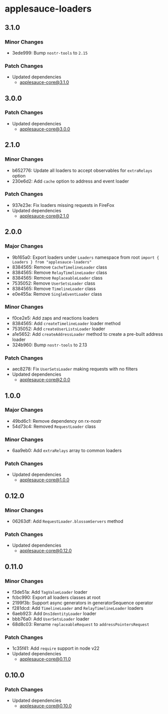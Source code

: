 # applesauce-loaders

## 3.1.0

### Minor Changes

- 3ede999: Bump `nostr-tools` to `2.15`

### Patch Changes

- Updated dependencies
  - applesauce-core@3.1.0

## 3.0.0

### Patch Changes

- Updated dependencies
  - applesauce-core@3.0.0

## 2.1.0

### Minor Changes

- b652776: Update all loaders to accept observables for `extraRelays` option
- 230e6d2: Add `cache` option to address and event loader

### Patch Changes

- 937e23e: Fix loaders missing requests in FireFox
- Updated dependencies
  - applesauce-core@2.1.0

## 2.0.0

### Major Changes

- 9b165a0: Export loaders under `Loaders` namespace from root `import { Loaders } from "applesauce-loaders"`
- 8384565: Remove `CacheTimelineLoader` class
- 8384565: Remove `RelayTimelineLoader` class
- 8384565: Remove `ReplaceableLoader` class
- 7535052: Remove `UserSetsLoader` class
- 8384565: Remove `TimelineLoader` class
- e0e455a: Remove `SingleEventLoader` class

### Minor Changes

- f0ce2e5: Add zaps and reactions loaders
- 8384565: Add `createTimelineLoader` loader method
- 7535052: Add `createUserListsLoader` loader
- a1e5652: Add `createAddressLoader` method to create a pre-built address loader
- 324b960: Bump `nostr-tools` to 2.13

### Patch Changes

- aec8278: Fix `UserSetsLoader` making requests with no filters
- Updated dependencies
  - applesauce-core@2.0.0

## 1.0.0

### Major Changes

- 49bd6c1: Remove dependency on rx-nostr
- 54d73c4: Removed `RequestLoader` class

### Minor Changes

- 6aa9eb0: Add `extraRelays` array to common loaders

### Patch Changes

- Updated dependencies
  - applesauce-core@1.0.0

## 0.12.0

### Minor Changes

- 06263df: Add `RequestLoader.blossomServers` method

### Patch Changes

- Updated dependencies
  - applesauce-core@0.12.0

## 0.11.0

### Minor Changes

- f3de51a: Add `TagValueLoader` loader
- fcbc990: Export all loaders classes at root
- 2199f3b: Support async generators in generatorSequence operator
- f281dcd: Add `TimelineLoader` and `RelayTimelineLoader` loaders
- 6aeb923: Add `DnsIdentityLoader` loader
- bbb76a0: Add `UserSetsLoader` loader
- 68d8c03: Rename `replaceableRequest` to `addressPointersRequest`

### Patch Changes

- 1c35f41: Add `require` support in node v22
- Updated dependencies
  - applesauce-core@0.11.0

## 0.10.0

### Patch Changes

- Updated dependencies
  - applesauce-core@0.10.0

